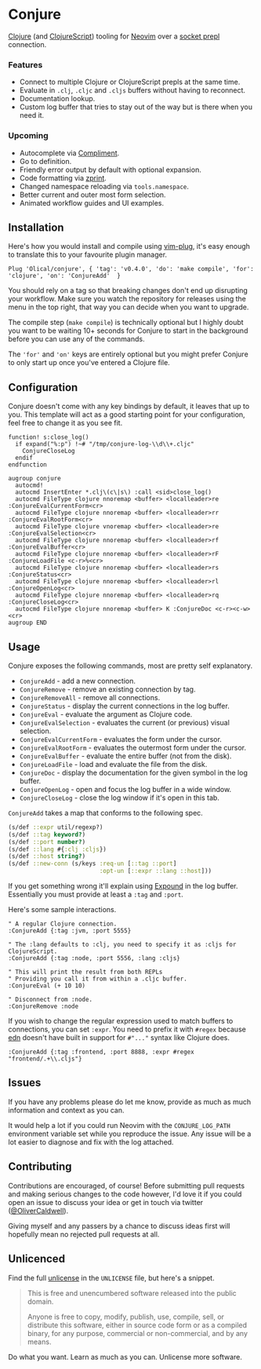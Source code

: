 # Conjure

[Clojure][] (and [ClojureScript][]) tooling for [Neovim][] over a [socket prepl][prepl-post] connection.

### Features

 * Connect to multiple Clojure or ClojureScript prepls at the same time.
 * Evaluate in `.clj`, `.cljc` and `.cljs` buffers without having to reconnect.
 * Documentation lookup.
 * Custom log buffer that tries to stay out of the way but is there when you need it.

### Upcoming

 * Autocomplete via [Compliment][].
 * Go to definition.
 * Friendly error output by default with optional expansion.
 * Code formatting via [zprint][].
 * Changed namespace reloading via `tools.namespace`.
 * Better current and outer most form selection.
 * Animated workflow guides and UI examples.

## Installation

Here's how you would install and compile using [vim-plug][], it's easy enough to translate this to your favourite plugin manager.

```viml
Plug 'Olical/conjure', { 'tag': 'v0.4.0', 'do': 'make compile', 'for': 'clojure', 'on': 'ConjureAdd'  }
```

You should rely on a tag so that breaking changes don't end up disrupting your workflow. Make sure you watch the repository for releases using the menu in the top right, that way you can decide when you want to upgrade.

The compile step (`make compile`) is technically optional but I highly doubt you want to be waiting 10+ seconds for Conjure to start in the background before you can use any of the commands.

The `'for'` and `'on'` keys are entirely optional but you might prefer Conjure to only start up once you've entered a Clojure file.

## Configuration

Conjure doesn't come with any key bindings by default, it leaves that up to you. This template will act as a good starting point for your configuration, feel free to change it as you see fit.

```viml
function! s:close_log()
  if expand("%:p") !~# "/tmp/conjure-log-\\d\\+.cljc"
    ConjureCloseLog
  endif
endfunction

augroup conjure
  autocmd!
  autocmd InsertEnter *.clj\(c\|s\) :call <sid>close_log()
  autocmd FileType clojure nnoremap <buffer> <localleader>re :ConjureEvalCurrentForm<cr>
  autocmd FileType clojure nnoremap <buffer> <localleader>rr :ConjureEvalRootForm<cr>
  autocmd FileType clojure vnoremap <buffer> <localleader>re :ConjureEvalSelection<cr>
  autocmd FileType clojure nnoremap <buffer> <localleader>rf :ConjureEvalBuffer<cr>
  autocmd FileType clojure nnoremap <buffer> <localleader>rF :ConjureLoadFile <c-r>%<cr>
  autocmd FileType clojure nnoremap <buffer> <localleader>rs :ConjureStatus<cr>
  autocmd FileType clojure nnoremap <buffer> <localleader>rl :ConjureOpenLog<cr>
  autocmd FileType clojure nnoremap <buffer> <localleader>rq :ConjureCloseLog<cr>
  autocmd FileType clojure nnoremap <buffer> K :ConjureDoc <c-r><c-w><cr>
augroup END
```

## Usage

Conjure exposes the following commands, most are pretty self explanatory.

 * `ConjureAdd` - add a new connection.
 * `ConjureRemove` - remove an existing connection by tag.
 * `ConjureRemoveAll` - remove all connections.
 * `ConjureStatus` - display the current connections in the log buffer.
 * `ConjureEval` - evaluate the argument as Clojure code.
 * `ConjureEvalSelection` - evaluates the current (or previous) visual selection.
 * `ConjureEvalCurrentForm` - evaluates the form under the cursor.
 * `ConjureEvalRootForm` - evaluates the outermost form under the cursor.
 * `ConjureEvalBuffer` - evaluate the entire buffer (not from the disk).
 * `ConjureLoadFile` - load and evaluate the file from the disk.
 * `ConjureDoc` - display the documentation for the given symbol in the log buffer.
 * `ConjureOpenLog` - open and focus the log buffer in a wide window.
 * `ConjureCloseLog` - close the log window if it's open in this tab.

`ConjureAdd` takes a map that conforms to the following spec.

```clojure
(s/def ::expr util/regexp?)
(s/def ::tag keyword?)
(s/def ::port number?)
(s/def ::lang #{:clj :cljs})
(s/def ::host string?)
(s/def ::new-conn (s/keys :req-un [::tag ::port]
                          :opt-un [::expr ::lang ::host]))
```

If you get something wrong it'll explain using [Expound][] in the log buffer. Essentially you must provide at least a `:tag` and `:port`.

Here's some sample interactions.

```viml
" A regular Clojure connection.
:ConjureAdd {:tag :jvm, :port 5555}

" The :lang defaults to :clj, you need to specify it as :cljs for ClojureScript.
:ConjureAdd {:tag :node, :port 5556, :lang :cljs}

" This will print the result from both REPLs
" Providing you call it from within a .cljc buffer.
:ConjureEval (+ 10 10)

" Disconnect from :node.
:ConjureRemove :node
```

If you wish to change the regular expression used to match buffers to connections, you can set `:expr`. You need to prefix it with `#regex` because [edn][] doesn't have built in support for `#"..."` syntax like Clojure does.

```viml
:ConjureAdd {:tag :frontend, :port 8888, :expr #regex "frontend/.+\\.cljs"}
```

## Issues

If you have any problems please do let me know, provide as much as much information and context as you can.

It would help a lot if you could run Neovim with the `CONJURE_LOG_PATH` environment variable set while you reproduce the issue. Any issue will be a lot easier to diagnose and fix with the log attached.

## Contributing

Contributions are encouraged, of course! Before submitting pull requests and making serious changes to the code however, I'd love it if you could open an issue to discuss your idea or get in touch via twitter ([@OliverCaldwell][twitter]).

Giving myself and any passers by a chance to discuss ideas first will hopefully mean no rejected pull requests at all.

## Unlicenced

Find the full [unlicense][] in the `UNLICENSE` file, but here's a snippet.

>This is free and unencumbered software released into the public domain.
>
>Anyone is free to copy, modify, publish, use, compile, sell, or distribute this software, either in source code form or as a compiled binary, for any purpose, commercial or non-commercial, and by any means.

Do what you want. Learn as much as you can. Unlicense more software.

[unlicense]: http://unlicense.org/
[clojure]: https://clojure.org/
[clojurescript]: https://clojurescript.org/
[neovim]: https://neovim.io/
[prepl-post]: https://oli.me.uk/2019-03-22-clojure-socket-prepl-cookbook/
[compliment]: https://github.com/alexander-yakushev/compliment
[zprint]: https://github.com/kkinnear/zprint
[vim-plug]: https://github.com/junegunn/vim-plug
[expound]: https://github.com/bhb/expound
[edn]: https://github.com/edn-format/edn
[twitter]: https://twitter.com/OliverCaldwell
